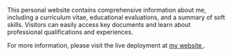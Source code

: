  This personal website contains comprehensive information about me, including a curriculum vitae, educational evaluations, and a summary of soft skills. Visitors can easily access key documents and learn about professional qualifications and experiences.

For more information, please visit the live deployment at <a href="https://furkanozbek.dk"> my website </a>.
